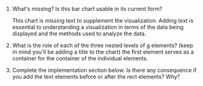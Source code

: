 1. What's missing? Is this bar chart usable in its current form?

	This chart is missing text to supplement the visualization. Adding text is essential to understanding a 		visualization in terms of the data being displayed and the methods used to analyze the data. 
2. What is the role of each of the three nested levels of g elements? (keep in mind you'll be adding a title to 	the chart)
	the first <g> element serves as a container for the container of the individual <g> elements.

3. Complete the implementation section below. Is there any consequence if you add the text elements before or 		after the rect elements? Why?
